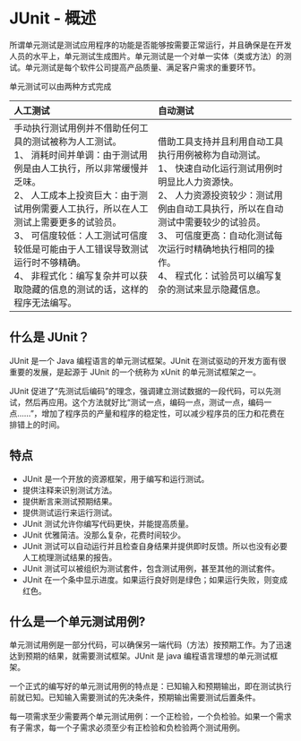 # JUnit - 概述

所谓单元测试是测试应用程序的功能是否能够按需要正常运行，并且确保是在开发人员的水平上，单元测试生成图片。单元测试是一个对单一实体（类或方法）的测试。单元测试是每个软件公司提高产品质量、满足客户需求的重要环节。

单元测试可以由两种方式完成

|人工测试|自动测试|
|:--------|:-------|
|手动执行测试用例并不借助任何工具的测试被称为人工测试。</br>  1、 消耗时间并单调：由于测试用例是由人工执行，所以非常缓慢并乏味。</br> 2、 人工成本上投资巨大：由于测试用例需要人工执行，所以在人工测试上需要更多的试验员。</br> 3、 可信度较低：人工测试可信度较低是可能由于人工错误导致测试运行时不够精确。</br> 4、 非程式化：编写复杂并可以获取隐藏的信息的测试的话，这样的程序无法编写。|借助工具支持并且利用自动工具执行用例被称为自动测试。</br>1、 快速自动化运行测试用例时明显比人力资源快。 </br> 2、 人力资源投资较少：测试用例由自动工具执行，所以在自动测试中需要较少的试验员。</br> 3、 可信度更高：自动化测试每次运行时精确地执行相同的操作。</br>4、 程式化：试验员可以编写复杂的测试来显示隐藏信息。|

## 什么是 JUnit？

JUnit 是一个 Java 编程语言的单元测试框架。JUnit 在测试驱动的开发方面有很重要的发展，是起源于 JUnit 的一个统称为 xUnit 的单元测试框架之一。

JUnit 促进了“先测试后编码”的理念，强调建立测试数据的一段代码，可以先测试，然后再应用。这个方法就好比“测试一点，编码一点，测试一点，编码一点……”，增加了程序员的产量和程序的稳定性，可以减少程序员的压力和花费在排错上的时间。

## 特点

- JUnit 是一个开放的资源框架，用于编写和运行测试。  
- 提供注释来识别测试方法。  
- 提供断言来测试预期结果。  
- 提供测试运行来运行测试。  
- JUnit 测试允许你编写代码更快，并能提高质量。  
- JUnit 优雅简洁。没那么复杂，花费时间较少。
- JUnit 测试可以自动运行并且检查自身结果并提供即时反馈。所以也没有必要人工梳理测试结果的报告。
- JUnit 测试可以被组织为测试套件，包含测试用例，甚至其他的测试套件。
- JUnit 在一个条中显示进度。如果运行良好则是绿色；如果运行失败，则变成红色。

## 什么是一个单元测试用例?

单元测试用例是一部分代码，可以确保另一端代码（方法）按预期工作。为了迅速达到预期的结果，就需要测试框架。JUnit 是 java 编程语言理想的单元测试框架。

一个正式的编写好的单元测试用例的特点是：已知输入和预期输出，即在测试执行前就已知。已知输入需要测试的先决条件，预期输出需要测试后置条件。

每一项需求至少需要两个单元测试用例：一个正检验，一个负检验。如果一个需求有子需求，每一个子需求必须至少有正检验和负检验两个测试用例。




